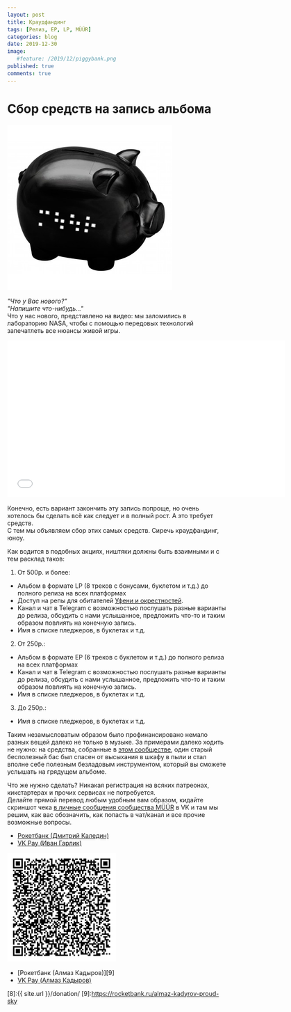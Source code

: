 ```yaml
---
layout: post
title: Краудфандинг
tags: [Релиз, EP, LP, MÜÜR]
categories: blog
date: 2019-12-30
image:
   #feature: /2019/12/piggybank.png
published: true
comments: true
---
```

# Сбор средств на запись альбома

![](/images/2019/12/piggybank.png)

*"Что у Вас нового?"*<br />
*"Напишите что-нибудь..."*<br />
Что у нас нового, представлено на видео: мы заломились в лабораторию NASA, чтобы с помощью передовых технологий запечатлеть все нюансы живой игры.

<iframe src="//vk.com/video_ext.php?oid=-1681186&id=456239077&hash=851b6104dd323509&hd=1" width="640" height="360" frameborder="0" allowfullscreen></iframe>

Конечно, есть вариант закончить эту запись попроще, но очень хотелось бы сделать всё как следует и в полный рост. А это требует средств.<br />
С тем мы объявляем сбор этих самых средств. Сиречь краудфандинг, юноу.

Как водится в подобных акциях, ништяки должны быть взаимными и с тем расклад таков:

1. От 500р. и более:
- Альбом в формате LP (8 треков с бонусами, буклетом и т.д.) до полного релиза на всех платформах
- Доступ на репы для обитателей [Уфени и окрестностей](https://ru.wikipedia.org/wiki/Уфа#/maplink/0).
- Канал и чат в Telegram с возможностью послушать разные варианты до релиза, обсудить с нами услышанное, предложить что-то и таким образом повлиять на конечную запись.
- Имя в списке пледжеров, в буклетах и т.д.

2. От 250р.:
- Альбом в формате EP (6 треков с буклетом и т.д.) до полного релиза на всех платформах
- Канал и чат в Telegram с возможностью послушать разные варианты до релиза, обсудить с нами услышанное, предложить что-то и таким образом повлиять на конечную запись.
- Имя в списке пледжеров, в буклетах и т.д.

3. До 250р.:
- Имя в списке пледжеров, в буклетах и т.д.

Таким незамысловатым образом было профинансировано немало разных вещей далеко не только в музыке. За примерами далеко ходить не нужно: на средства, собранные в [этом сообществе][1], один старый бесполезный бас был спасен от высыхания в шкафу в пыли и стал вполне себе полезным безладовым инструментом, который вы сможете услышать на грядущем альбоме.

Что же нужно сделать? Никакая регистрация на всяких патреонах, кикстартерах и прочих сервисах не потребуется.<br />
Делайте прямой перевод любым удобным вам образом, кидайте скриншот чека [в личные сообщения сообщества MÜÜR][2] в VK и там мы решим, как вас обозначить, как попасть в чат/канал и все прочие возможные вопросы.

- [Рокетбанк (Дмитрий Каледин)][5]
- [VK Pay (Иван Гарлик)][4]<br />
<img src="/images/2019/12/RocketO9.png" alt="Rocketbank QR" width="250"/>

- [Рокетбанк (Алмаз Кадыров)][9]
- [VK Pay (Алмаз Кадыров)][3]<br />

<!--  
  Наименее удобные, но доступные способы:
- [PayPal][7]
- [Яндекс.Деньги][6]

[Страница доната на этом сайте][8]
-->

[1]:https://vk.com/omega9_music
[2]:https://vk.com/im?sel=-1681186
[3]:https://vk.me/moneysend/devastrator228
[4]:https://vk.me/moneysend/omega9
[5]:https://rocketbank.ru/omega9
[6]:https://money.yandex.ru/to/410011887958648
[7]:https://paypal.me/Omega9
[8]:{{ site.url }}/donation/
[9]:https://rocketbank.ru/almaz-kadyrov-proud-sky